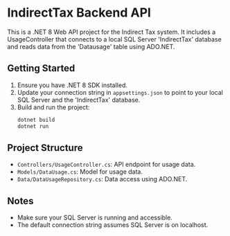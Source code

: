 # IndirectTax Backend API

This is a .NET 8 Web API project for the Indirect Tax system. It includes a UsageController that connects to a local SQL Server 'IndirectTax' database and reads data from the 'Datausage' table using ADO.NET.

## Getting Started

1. Ensure you have .NET 8 SDK installed.
2. Update your connection string in `appsettings.json` to point to your local SQL Server and the 'IndirectTax' database.
3. Build and run the project:
   ```powershell
   dotnet build
   dotnet run
   ```

## Project Structure
- `Controllers/UsageController.cs`: API endpoint for usage data.
- `Models/DataUsage.cs`: Model for usage data.
- `Data/DataUsageRepository.cs`: Data access using ADO.NET.

## Notes
- Make sure your SQL Server is running and accessible.
- The default connection string assumes SQL Server is on localhost.
